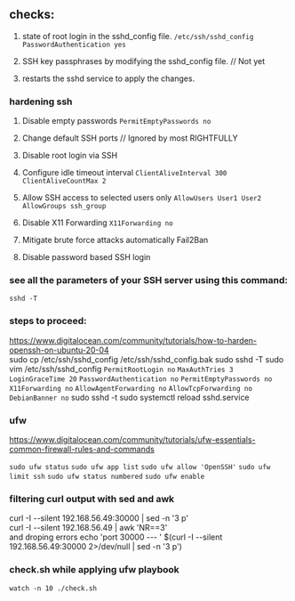 ## checks:
1. state of root login in the sshd_config file.
`/etc/ssh/sshd_config`
`PasswordAuthentication yes`

2. SSH key passphrases by modifying the sshd_config file. // Not yet
3. restarts the sshd service to apply the changes.

### hardening ssh
1. Disable empty passwords
`PermitEmptyPasswords no`

2. Change default SSH ports // Ignored by most RIGHTFULLY
3. Disable root login via SSH
4. Configure idle timeout interval
`ClientAliveInterval 300`
`ClientAliveCountMax 2`

5. Allow SSH access to selected users only
`AllowUsers User1 User2`
`AllowGroups ssh_group`

6. Disable X11 Forwarding
`X11Forwarding no`

7. Mitigate brute force attacks automatically
Fail2Ban

8. Disable password based SSH login

###  see all the parameters of your SSH server using this command:
`sshd -T`

### steps to proceed:
<https://www.digitalocean.com/community/tutorials/how-to-harden-openssh-on-ubuntu-20-04>  
sudo cp /etc/ssh/sshd_config /etc/ssh/sshd_config.bak
sudo sshd -T
sudo vim /etc/ssh/sshd_config
`PermitRootLogin no`
`MaxAuthTries 3`
`LoginGraceTime 20`
`PasswordAuthentication no`
`PermitEmptyPasswords no`
`X11Forwarding no`
`AllowAgentForwarding no`
`AllowTcpForwarding no`
`DebianBanner no`
sudo sshd -t
sudo systemctl reload sshd.service


### ufw
<https://www.digitalocean.com/community/tutorials/ufw-essentials-common-firewall-rules-and-commands>

`sudo ufw status`
`sudo ufw app list`
`sudo ufw allow 'OpenSSH'`
`sudo ufw limit ssh`
`sudo ufw status numbered`
`sudo ufw enable`

### filtering curl output with sed and awk
curl -I --silent 192.168.56.49:30000 | sed -n '3 p'  
curl -I --silent 192.168.56.49 | awk 'NR==3'  
and droping errors
echo 'port 30000 --- ' $(curl -I --silent 192.168.56.49:30000 2>/dev/null | sed -n '3 p')


### check.sh while applying ufw playbook
`watch -n 10 ./check.sh`
 